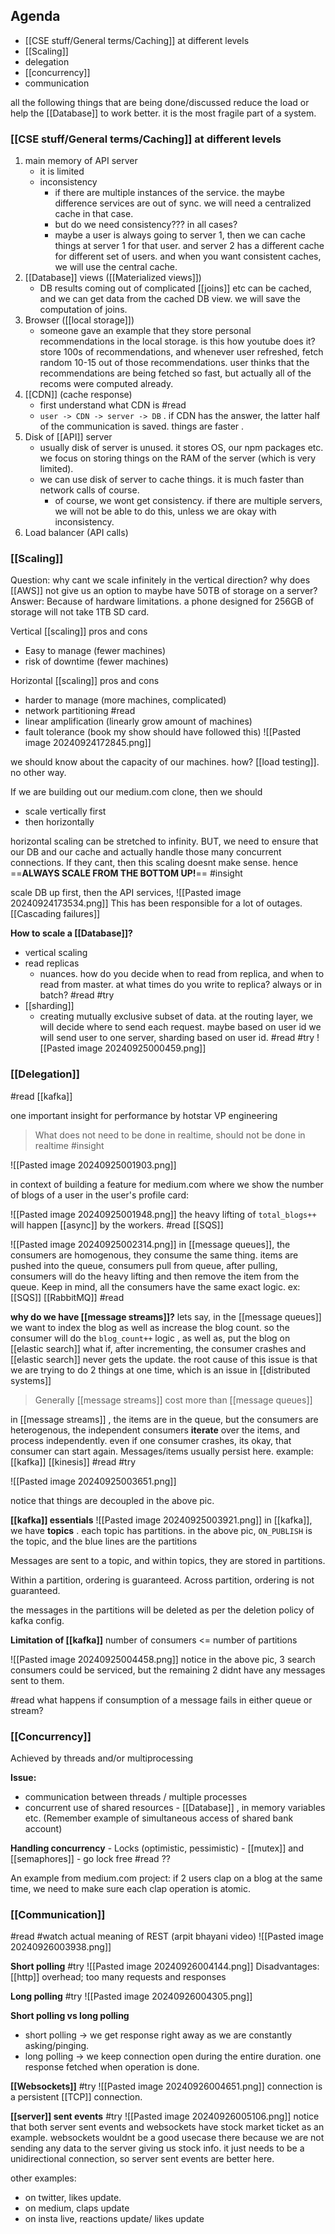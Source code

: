 
## Agenda 
- [[CSE stuff/General terms/Caching]] at different levels
- [[Scaling]] 
- delegation
- [[concurrency]]
- communication

all the following things that are being done/discussed reduce the load or help the [[Database]] to work better. it is the most fragile part of a system.
### [[CSE stuff/General terms/Caching]] at different levels
1. main memory of API server 
	- it is limited
	- inconsistency 
		- if there are multiple instances of the service. the maybe difference services are out of sync. we will need a centralized cache in that case.
		- but do we need consistency??? in all cases?
		- maybe a user is always going to server 1, then we can cache things at server 1 for that user. and server 2 has a different cache for different set of users. and when you want consistent caches, we will use the central cache.
2. [[Database]] views ([[Materialized views]]) 
	- DB results coming out of complicated [[joins]] etc can be cached, and we can get data from the cached DB view. we will save the computation of joins.
3. Browser ([[local storage]])
	- someone gave an example that they store personal recommendations in the local storage.  is this how youtube does it? store 100s of recommendations, and whenever user refreshed, fetch random 10-15 out of those recommendations. user thinks that the recommendations are being fetched so fast, but actually all of the recoms were computed already.
4. [[CDN]] (cache response) 
	- first understand what CDN is #read 
	- `user -> CDN -> server -> DB` . if CDN has the answer, the latter half of the communication is saved. things are faster .
5. Disk of [[API]] server 
	- usually disk of server is unused. it stores OS, our npm packages etc. we focus on storing things on the RAM of the server (which is very limited).
	- we can use disk of server to cache things. it is much faster than network calls of course.
		- of course, we wont get consistency. if there are multiple servers, we will not be able to do this, unless we are okay with inconsistency.
6. Load balancer (API calls)

### [[Scaling]]

Question: why cant we scale infinitely in the vertical direction? why does [[AWS]] not give us an option to maybe have 50TB of storage on a server?
Answer: Because of hardware limitations. a phone designed for 256GB of storage will not take 1TB SD card. 

Vertical [[scaling]] pros and cons
- Easy to manage (fewer machines)
- risk of downtime (fewer machines)

Horizontal [[scaling]] pros and cons
- harder to manage (more machines, complicated)
- network partitioning #read
- linear amplification (linearly grow amount of machines)
- fault tolerance (book my show should have followed this)
![[Pasted image 20240924172845.png]]

we should know about the capacity of our machines. how? [[load testing]]. no other way.


If we are building out our medium.com clone, then we should
- scale vertically first
- then horizontally

horizontal scaling can be stretched to infinity.
BUT, we need to ensure that our DB and our cache and actually handle those many concurrent connections.
If they cant, then this scaling doesnt make sense.
hence 
==**ALWAYS SCALE FROM THE BOTTOM UP!**== #insight 

scale DB up first, then the API services,
![[Pasted image 20240924173534.png]]
This has been responsible for a lot of outages.
[[Cascading failures]]

**How to scale a [[Database]]?**
- vertical scaling
- read replicas
	- nuances. how do you decide when to read from replica, and when to read from master. at what times do you write to replica? always or in batch? #read #try
- [[sharding]]
	- creating mutually exclusive subset of data. at the routing layer, we will decide where to send each request. maybe based on user id we will send user to one server, sharding based on user id. #read #try
![[Pasted image 20240925000459.png]]


### [[Delegation]]

#read [[kafka]]

one important insight for performance by hotstar VP engineering

> What does not need to be done in realtime, should not be done in realtime #insight 

![[Pasted image 20240925001903.png]]

in context of building a feature for medium.com where we show the number of blogs of a user in the user's profile card:

![[Pasted image 20240925001948.png]]
the heavy lifting of `total_blogs++` will happen [[async]] by the workers.
#read [[SQS]]

![[Pasted image 20240925002314.png]]
in [[message queues]], the consumers are homogenous, they consume the same thing.
items are pushed into the queue, consumers pull from queue, after pulling, consumers will do the heavy lifting and then remove the item from the queue.
Keep in mind, all the consumers have the same exact logic.
	ex: [[SQS]] [[RabbitMQ]] #read 

**why do we have [[message streams]]?**
	lets say, in the [[message queues]] we want to index the blog as well as increase the blog count. so the consumer will do the `blog_count++` logic , as well as, put the blog on [[elastic search]]
	what if, after incrementing, the consumer crashes and [[elastic search]] never gets the update.
	the root cause of this issue is that we are trying to do 2 things at one time, which is an issue in [[distributed systems]]


> Generally [[message streams]] cost more than [[message queues]] 

in [[message streams]] , the items are in the queue, but the consumers are heterogenous, the independent consumers **iterate** over the items, and process independently. even if one consumer crashes, its okay, that consumer can start again.
Messages/items usually persist here.
example: [[kafka]] [[kinesis]] #read #try 

![[Pasted image 20240925003651.png]]

notice that things are decoupled in the above pic.

**[[kafka]] essentials**
![[Pasted image 20240925003921.png]]
in [[kafka]], we have **topics** . each topic has partitions. in the above pic, `ON_PUBLISH` is the topic, and the blue lines are the partitions

Messages are sent to a topic, and within topics, they are stored in partitions.

Within a partition, ordering is guaranteed. 
Across partition, ordering is not guaranteed.

the messages in the partitions will be deleted as per the deletion policy of kafka config.

**Limitation of [[kafka]]**
number of consumers <= number of partitions

![[Pasted image 20240925004458.png]]
	notice in the above pic, 3 search consumers could be serviced, but the remaining 2  didnt have any messages sent to them.


#read what happens if consumption of a message fails in either queue or stream?


### [[Concurrency]] 

Achieved by threads and/or multiprocessing

**Issue:**
- communication between threads / multiple processes 
- concurrent use of shared resources - [[Database]] , in memory variables etc. (Remember example of simultaneous access of shared bank account)

**Handling concurrency**
	- Locks (optimistic, pessimistic)
	- [[mutex]] and [[semaphores]]
	- go lock free #read ??

An example from medium.com project: if 2 users clap on a blog at the same time, we need to make sure each clap operation is atomic.

### [[Communication]] 

#read #watch actual meaning of REST (arpit bhayani video)
![[Pasted image 20240926003938.png]]

**Short polling** #try 
![[Pasted image 20240926004144.png]]
Disadvantages: [[http]] overhead; too many requests and responses 

**Long polling** #try
![[Pasted image 20240926004305.png]]

**Short polling vs long polling**
- short polling -> we get response right away as we are constantly asking/pinging. 
- long polling -> we keep connection open during the entire duration. one response fetched when operation is done.

**[[Websockets]]** #try 
 ![[Pasted image 20240926004651.png]]
 connection is a persistent [[TCP]] connection.

**[[server]] sent events**  #try
![[Pasted image 20240926005106.png]]
notice that both server sent events and websockets have stock market ticket as an example.
websockets wouldnt be a good usecase there because we are not sending any data to the server giving us stock info. it just needs to be a unidirectional connection, so server sent events are better here.

other examples:
- on twitter, likes update.
- on medium, claps update
- on insta live, reactions update/ likes update


